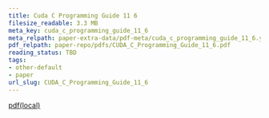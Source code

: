 ```yaml
---
title: Cuda C Programming Guide 11 6
filesize_readable: 3.3 MB
meta_key: cuda_c_programming_guide_11_6
meta_relpath: paper-extra-data/pdf-meta/cuda_c_programming_guide_11_6.yaml
pdf_relpath: paper-repo/pdfs/CUDA_C_Programming_Guide_11_6.pdf
reading_status: TBD
tags:
- other-default
- paper
url_slug: CUDA_C_Programming_Guide_11_6
---
```


[pdf(local)](../../paper-repo/pdfs/CUDA_C_Programming_Guide_11_6.pdf)
